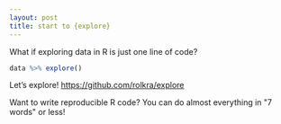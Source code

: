 ```yaml
---
layout: post
title: start to {explore}
---
```


What if exploring data in R is just one line of code?

```R
data %>% explore()
```

Let’s explore!
<https://github.com/rolkra/explore>

Want to write reproducible R code?
You can do almost everything in "7 words" or less!
